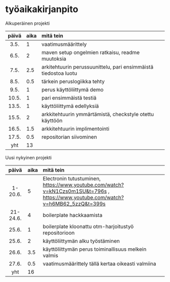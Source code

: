 # työaikakirjanpito

Alkuperäinen projekti 

| päivä | aika | mitä tein  |
| :----:|:-----| :-----|
| 3.5. | 1  | vaatimusmäärittely|
| 6.5. | 2 | maven setup ongelmien ratkaisu, readme muutoksia|
| 7.5. | 2.5 | arkitehtuurin perussuunittelu, pari ensimmäistä tiedostoa luotu|
| 8.5. | 0.5| tärkein peruslogiikka tehty|
| 9.5. | 1| perus käyttöliittymä demo|
| 10.5. | 1| pari ensimmäistä testiä|
| 13.5. | 1| käyttöliittymä edellyksiä|
| 15.5. | 2| arkkitehtuurin ymmärtämistä, checkstyle otettu käyttöön|
| 16.5. | 1.5| arkkitehtuurin implimentointi|
| 17.5. | 0.5| repositorian siivominen|
| yht   | 13 | | 

Uusi nykyinen projekti

| päivä | aika | mitä tein  |
| :----:|:-----| :-----|
| 1-20.6. | 5  | Electronin tutustuminen, https://www.youtube.com/watch?v=kN1Czs0m1SU&t=796s , https://www.youtube.com/watch?v=h6MB62_5zzQ&t=399s|
| 21-24.6. | 4 | boilerplate hackkaamista|
| 25.6. | 1 | boilerplate kloonattu otm-harjoitustyö repositorioon|
| 25.6. | 2 | käyttöliittymän alku työstäminen|
| 26.6. | 3.5 | käyttöliittymän perus toiminallisuus melkein valmis|
| 27.6. | 0.5 | vaatimusmäärittely tällä kertaa oikeasti valmiina|
| yht   | 16 | | 

